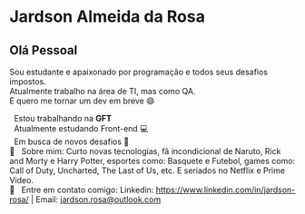 # Jardson Almeida da Rosa

## Olá Pessoal
Sou estudante e apaixonado por programação e todos seus desafios impostos.
<br/>Atualmente trabalho na área de TI, mas como QA. 
<br/>E quero me tornar um dev em breve :smile:

 &nbsp; Estou trabalhando na **GFT**
 <br/>  &nbsp; Atualmente estudando Front-end :computer:
 <br/>  &nbsp; Em busca de novos desafios :rocket:
 <br/> 💬  &nbsp; Sobre mim: Curto novas tecnologias, fã incondicional de Naruto, Rick and Morty e Harry Potter, esportes como: Basquete e Futebol, games como: Call of Duty, Uncharted, The Last of Us, etc. E seriados no Netflix e Prime Video.
 <br/> :email: &nbsp; Entre em contato comigo: Linkedin: https://www.linkedin.com/in/jardson-rosa/
| 
Email: jardson.rosa@outlook.com
